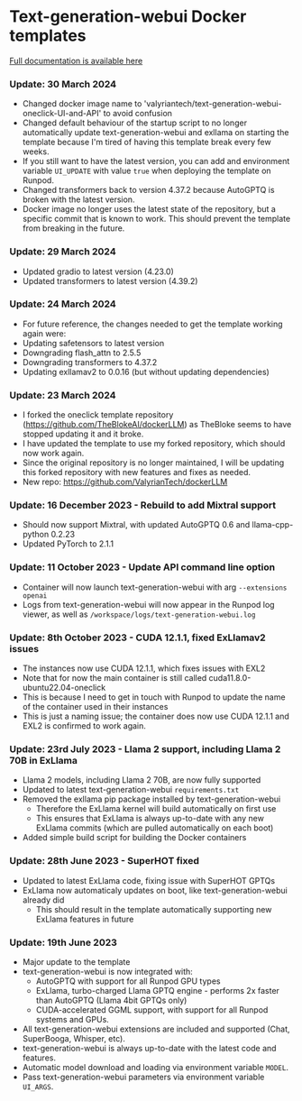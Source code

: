 # Text-generation-webui Docker templates

[Full documentation is available here](https://github.com/ValyrianTech/dockerLLM/blob/main/README_Runpod_LocalLLMsUIandAPI.md)

### Update: 30 March 2024
* Changed docker image name to 'valyriantech/text-generation-webui-oneclick-UI-and-API' to avoid confusion
* Changed default behaviour of the startup script to no longer automatically update text-generation-webui and exllama on starting the template because I'm tired of having this template break every few weeks.
* If you still want to have the latest version, you can add and environment variable `UI_UPDATE` with value `true` when deploying the template on Runpod.
* Changed transformers back to version 4.37.2 because AutoGPTQ is broken with the latest version.
* Docker image no longer uses the latest state of the repository, but a specific commit that is known to work. This should prevent the template from breaking in the future.

### Update: 29 March 2024
* Updated gradio to latest version (4.23.0)
* Updated transformers to latest version (4.39.2)

### Update: 24 March 2024
* For future reference, the changes needed to get the template working again were:
* Updating safetensors to latest version
* Downgrading flash_attn to 2.5.5
* Downgrading transformers to 4.37.2
* Updating exllamav2 to 0.0.16 (but without updating dependencies)

### Update: 23 March 2024
* I forked the oneclick template repository (https://github.com/TheBlokeAI/dockerLLM) as TheBloke seems to have stopped updating it and it broke.
* I have updated the template to use my forked repository, which should now work again.
* Since the original repository is no longer maintained, I will be updating this forked repository with new features and fixes as needed.
* New repo: https://github.com/ValyrianTech/dockerLLM

### Update: 16 December 2023 - Rebuild to add Mixtral support
* Should now support Mixtral, with updated AutoGPTQ 0.6 and llama-cpp-python 0.2.23
* Updated PyTorch to 2.1.1

### Update: 11 October 2023 - Update API command line option
* Container will now launch text-generation-webui with arg `--extensions openai`
* Logs from text-generation-webui will now appear in the Runpod log viewer, as well as `/workspace/logs/text-generation-webui.log`

### Update: 8th October 2023 - CUDA 12.1.1, fixed ExLlamav2 issues
* The instances now use CUDA 12.1.1, which fixes issues with EXL2
* Note that for now the main container is still called cuda11.8.0-ubuntu22.04-oneclick
* This is because I need to get in touch with Runpod to update the name of the container used in their instances
* This is just a naming issue; the container does now use CUDA 12.1.1 and EXL2 is confirmed to work again.

### Update: 23rd July 2023 - Llama 2 support, including Llama 2 70B in ExLlama
* Llama 2 models, including Llama 2 70B, are now fully supported
* Updated to latest text-generation-webui `requirements.txt`
* Removed the exllama pip package installed by text-generation-webui
  * Therefore the ExLlama kernel will build automatically on first use
  * This ensures that ExLlama is always up-to-date with any new ExLlama commits (which are pulled automatically on each boot)
* Added simple build script for building the Docker containers

### Update: 28th June 2023 - SuperHOT fixed
* Updated to latest ExLlama code, fixing issue with SuperHOT GPTQs
* ExLlama now automaticaly updates on boot, like text-generation-webui already did
  * This should result in the template automatically supporting new ExLlama features in future
    
### Update: 19th June 2023
* Major update to the template
* text-generation-webui is now integrated with:
  * AutoGPTQ with support for all Runpod GPU types
  * ExLlama, turbo-charged Llama GPTQ engine - performs 2x faster than AutoGPTQ (Llama 4bit GPTQs only)
  * CUDA-accelerated GGML support, with support for all Runpod systems and GPUs.
* All text-generation-webui extensions are included and supported (Chat, SuperBooga, Whisper, etc).
* text-generation-webui is always up-to-date with the latest code and features.
* Automatic model download and loading via environment variable `MODEL`.
* Pass text-generation-webui parameters via environment variable `UI_ARGS`.

